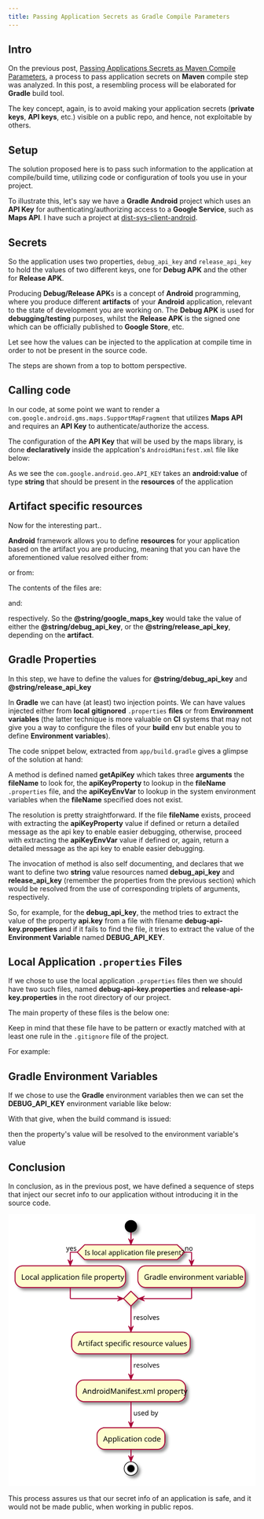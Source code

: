 ```yaml
---
title: Passing Application Secrets as Gradle Compile Parameters
---
```


## Intro

On the previous post, 
[Passing Applications Secrets as Maven Compile Parameters](https://steve-papadogiannis.github.io/posts/2021-03-04-passing-application-secrets-as-maven-compile-parameters.html),
a process to pass application secrets on **Maven** compile step was analyzed.
In this post, a resembling process will be elaborated for **Gradle** build tool.

The key concept, again, is to avoid making your application secrets 
(**private keys**, **API keys**, etc.) visible on a public repo, and hence,
not exploitable by others.

## Setup

The solution proposed here is to pass such information to the application 
at compile/build time, utilizing code or configuration of tools you use in your project.

To illustrate this, let\'s say we have a **Gradle** **Android** project 
which uses an **API Key** for authenticating/authorizing access 
to a **Google Service**, such as **Maps API**.
I have such a project at [dist-sys-client-android](https://github.com/steve-papadogiannis/dist-sys-client-android).

## Secrets

So the application uses two properties, `debug_api_key` and `release_api_key` 
to hold the values of two different keys, one for **Debug APK** and the other 
for **Release APK**. 

Producing **Debug/Release APK**s is a concept of **Android** programming,
where you produce different **artifacts** of your **Android** application,
relevant to the state of development you are working on. 
The **Debug APK** is used for **debugging/testing** purposes, whilst 
the **Release APK** is the signed one which can be officially published to 
**Google Store**, etc.

Let see how the values can be injected to the application at compile time in order to
not be present in the source code.

The steps are shown from a top to bottom perspective.

## Calling code

In our code, at some point we want to render a 
`com.google.android.gms.maps.SupportMapFragment` that utilizes **Maps API**
and requires an **API Key** to authenticate/authorize the access.

The configuration of the **API Key** that will be used 
by the maps library, is done **declaratively** inside the applcation\'s 
`AndroidManifest.xml` file like below:

<script src="https://gist.github.com/steve-papadogiannis/e19913f13517833800d4441a36662ce3.js"></script>

[comment]: <> (```xml)
[comment]: <> (<?xml version="1.0" encoding="utf-8"?>)
[comment]: <> (<manifest)
[comment]: <> (        xmlns:android="http://schemas.android.com/apk/res/android")
[comment]: <> (        package="gr.papadogiannis.stefanos.DistSysClientAndroid">)
[comment]: <> (    ...)
[comment]: <> (    <application)
[comment]: <> (    android:allowBackup="false")
[comment]: <> (    android:icon="@mipmap/ic_launcher")
[comment]: <> (    android:label="@string/app_name")
[comment]: <> (    android:roundIcon="@mipmap/ic_launcher_round")
[comment]: <> (    android:supportsRtl="true")
[comment]: <> (    android:theme="@style/AppTheme">)
[comment]: <> (        <meta-data)
[comment]: <> (        android:name="com.google.android.geo.API_KEY")
[comment]: <> (        android:value="@string/google_maps_key"/>)
[comment]: <> (        ...)
[comment]: <> (    </application>)
[comment]: <> (</manifest>)
[comment]: <> (```)

As we see the `com.google.android.geo.API_KEY` takes an **android:value** of type 
**string** that should be present in the **resources** of the application

## Artifact specific resources

Now for the interesting part..

**Android** framework allows you to define **resources** for your application
based on the artifact you are producing, meaning that you can have the aforementioned
value resolved either from:

<script src="https://gist.github.com/steve-papadogiannis/c221b3a0f33bebb24d6e09573009026e.js"></script>

[comment]: <> (```)
[comment]: <> (app)
[comment]: <> (|_ src)
[comment]: <> (   |_ debug)
[comment]: <> (      |_ res)
[comment]: <> (         |_ values)
[comment]: <> (            |_ google_maps_api.xml)
[comment]: <> (```)

or from:

<script src="https://gist.github.com/steve-papadogiannis/998ae1f301443ce4cd79dae5057bd6a5.js"></script>

[comment]: <> (```)
[comment]: <> (app)
[comment]: <> (|_ src)
[comment]: <> (   |_ release)
[comment]: <> (      |_ res)
[comment]: <> (         |_ values)
[comment]: <> (            |_ google_maps_api.xml)
[comment]: <> (```)

The contents of the files are:

<script src="https://gist.github.com/steve-papadogiannis/c31429a7b0003b459d4db0e2e7adf0bf.js"></script>

[comment]: <> (```xml)
[comment]: <> (<resources>)
[comment]: <> (    <string name="google_maps_key" templateMergeStrategy="preserve" translatable="false">@string/debug_api_key</string>)
[comment]: <> (</resources>)
[comment]: <> (```)

and:

<script src="https://gist.github.com/steve-papadogiannis/40a5ad1c31a49ae5520a868c55728332.js"></script>

[comment]: <> (```xml)
[comment]: <> (<resources>)
[comment]: <> (    <string name="google_maps_key" templateMergeStrategy="preserve" translatable="false">@string/release_api_key</string>)
[comment]: <> (</resources>)
[comment]: <> (```)

respectively. So the **@string/google_maps_key** would take the value of 
either the **@string/debug_api_key**, or the **@string/release_api_key**,
depending on the **artifact**.

## Gradle Properties

In this step, we have to define the values for **@string/debug_api_key**
and **@string/release_api_key**

In **Gradle** we can have (at least) two injection points. We can have 
values injected either from **local** **gitignored** `.properties` **files** 
or from **Environment variables** (the latter technique is more valuable on **CI**
systems that may not give you a way to configure the files of your **build** env
but enable you to define **Environment variables**).

The code snippet below, extracted from `app/build.gradle` 
gives a glimpse of the solution at hand:

<script src="https://gist.github.com/steve-papadogiannis/50291c95e30d0dd1a0d8ab1801e62352.js"></script>

[comment]: <> (```groovy)
[comment]: <> (...)
[comment]: <> (def getApiKey&#40;String fileName, String apiKeyProperty, String apiKeyEnvVar&#41; {)
[comment]: <> (    Properties apiKeyProperties = new Properties&#40;&#41;)
[comment]: <> (    def file = project.rootProject.file&#40;fileName&#41;)
[comment]: <> (    if &#40;file.exists&#40;&#41;&#41; {)
[comment]: <> (        apiKeyProperties.load&#40;file.newDataInputStream&#40;&#41;&#41;)
[comment]: <> (        return apiKeyProperties.getProperty&#40;apiKeyProperty&#41; ?: "Please define $apiKeyProperty in $fileName")
[comment]: <> (    } else {)
[comment]: <> (        return System.getenv&#40;apiKeyEnvVar&#41; ?: "Please define $apiKeyEnvVar environment variable")
[comment]: <> (    })
[comment]: <> (})
[comment]: <> (android {)
[comment]: <> (    ...)
[comment]: <> (    defaultConfig {)
[comment]: <> (        ...)
[comment]: <> (        resValue "string", "debug_api_key", getApiKey&#40;"debug-api-key.properties", "api.key", "DEBUG_API_KEY"&#41;)
[comment]: <> (        resValue "string", "release_api_key", getApiKey&#40;"release-api-key.properties", "api.key", "RELEASE_API_KEY"&#41;)
[comment]: <> (        ...)
[comment]: <> (    })
[comment]: <> (    ...)
[comment]: <> (})
[comment]: <> (...)
[comment]: <> (```)

A method is defined named **getApiKey** which takes three **arguments**
the **fileName** to look for, the **apiKeyProperty** to lookup in the **fileName**
`.properties` file, and the **apiKeyEnvVar** to lookup in the 
system environment variables when the **fileName** specified does not exist.

The resolution is pretty straightforward. If the file **fileName** exists,
proceed with extracting the **apiKeyProperty** value if defined or return 
a detailed message as the api key to enable easier debugging, otherwise,
proceed with extracting the **apiKeyEnvVar** value if defined or, again,
return a detailed message as the api key to enable easier debugging.

The invocation of method is also self documenting, and declares that 
we want to define two **string** value resources named **debug_api_key**
and **release_api_key** (remember the properties from the previous section)
which would be resolved from the use of corresponding triplets of arguments,
respectively.

So, for example, for the **debug_api_key**, the method tries to extract the 
value of the property **api.key** from a file with filename **debug-api-key.properties**
and if it fails to find the file, it tries to extract the value of 
the **Environment Variable** named **DEBUG_API_KEY**.

## Local Application `.properties` Files

If we chose to use the local application `.properties` files then we should 
have two such files, named **debug-api-key.properties** and **release-api-key.properties**
in the root directory of our project.

The main property of these files is the below one:

<script src="https://gist.github.com/steve-papadogiannis/91b4af16f86e04d3870983c3b4a16332.js"></script>

[comment]: <> (```properties)
[comment]: <> (api.key=<api.key.value>)
[comment]: <> (```)

Keep in mind that these file have to be pattern or exactly matched with at least
one rule in the `.gitignore` file of the project.

For example:

<script src="https://gist.github.com/steve-papadogiannis/8b3285a2f15176e484a11c9190960daa.js"></script>

[comment]: <> (```gitignore)
[comment]: <> (debug-api-key.properties)
[comment]: <> (release-api-key.properties)
[comment]: <> (```)

## Gradle Environment Variables

If we chose to use the **Gradle** environment variables then we can set the 
**DEBUG_API_KEY** environment variable like below:

<script src="https://gist.github.com/steve-papadogiannis/70b4156460369321d2088bc0bf6c3d88.js"></script>

[comment]: <> (```shell)
[comment]: <> (DEBUG_API_KEY=<api.key.value>)
[comment]: <> (export DEBUG_API_KEY)
[comment]: <> (```)

With that give, when the build command is issued:

<script src="https://gist.github.com/steve-papadogiannis/6bcb858080f3dfec3b35e302db860840.js"></script>

[comment]: <> (```shell)
[comment]: <> (./gradlew build connectedCheck)
[comment]: <> (```)

then the property\'s value will be
resolved to the environment variable\'s value

## Conclusion

In conclusion, as in the previous post, we have defined a sequence of steps 
that inject our secret info to our application
without introducing it in the source code.

![Fig. 1: Property Resolution](../images/property_resolution_gradle.svg)

This process assures us that our secret info of an application is safe,
and it would not be made public, when working in public repos.

